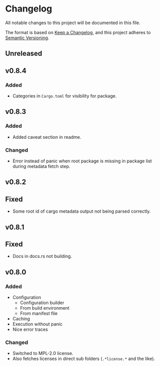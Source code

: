 # Changelog

All notable changes to this project will be documented in this file.

The format is based on [Keep a Changelog](https://keepachangelog.com/en/1.1.0/),
and this project adheres to [Semantic Versioning](https://semver.org/spec/v2.0.0.html).

## Unreleased

## v0.8.4

### Added

- Categories in `Cargo.toml` for visibility for package.

## v0.8.3

### Added

- Added caveat section in readme.

### Changed

- Error instead of panic when root package is missing in package list during metadata fetch step.

## v0.8.2

## Fixed

- Some root id of cargo metadata output not being parsed correctly.

## v0.8.1

## Fixed

- Docs in docs.rs not building.

## v0.8.0

### Added

- Configuration
  - Configuration builder
  - From build environment
  - From manifest file
- Caching
- Execution without panic
- Nice error traces

### Changed

- Switched to MPL-2.0 license.
- Also fetches licenses in direct sub folders (`.*license.*` and the like).
